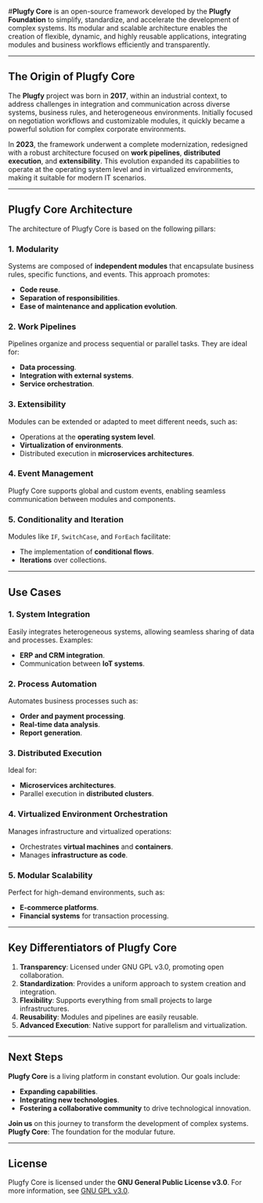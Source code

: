 #**Plugfy Core** 
is an open-source framework developed by the **Plugfy Foundation** to simplify, standardize, and accelerate the development of complex systems. 
Its modular and scalable architecture enables the creation of flexible, dynamic, and highly reusable applications, integrating modules and business workflows efficiently and transparently.

---

## **The Origin of Plugfy Core**
The **Plugfy** project was born in **2017**, within an industrial context, to address challenges in integration and communication across diverse systems, business rules, and heterogeneous environments. Initially focused on negotiation workflows and customizable modules, it quickly became a powerful solution for complex corporate environments.

In **2023**, the framework underwent a complete modernization, redesigned with a robust architecture focused on **work pipelines**, **distributed execution**, and **extensibility**. This evolution expanded its capabilities to operate at the operating system level and in virtualized environments, making it suitable for modern IT scenarios.

---

## **Plugfy Core Architecture**

The architecture of Plugfy Core is based on the following pillars:

### **1. Modularity**
Systems are composed of **independent modules** that encapsulate business rules, specific functions, and events. This approach promotes:
- **Code reuse**.
- **Separation of responsibilities**.
- **Ease of maintenance and application evolution**.

### **2. Work Pipelines**
Pipelines organize and process sequential or parallel tasks. They are ideal for:
- **Data processing**.
- **Integration with external systems**.
- **Service orchestration**.

### **3. Extensibility**
Modules can be extended or adapted to meet different needs, such as:
- Operations at the **operating system level**.
- **Virtualization of environments**.
- Distributed execution in **microservices architectures**.

### **4. Event Management**
Plugfy Core supports global and custom events, enabling seamless communication between modules and components.

### **5. Conditionality and Iteration**
Modules like `IF`, `SwitchCase`, and `ForEach` facilitate:
- The implementation of **conditional flows**.
- **Iterations** over collections.

---

## **Use Cases**

### **1. System Integration**
Easily integrates heterogeneous systems, allowing seamless sharing of data and processes. Examples:
- **ERP and CRM integration**.
- Communication between **IoT systems**.

### **2. Process Automation**
Automates business processes such as:
- **Order and payment processing**.
- **Real-time data analysis**.
- **Report generation**.

### **3. Distributed Execution**
Ideal for:
- **Microservices architectures**.
- Parallel execution in **distributed clusters**.

### **4. Virtualized Environment Orchestration**
Manages infrastructure and virtualized operations:
- Orchestrates **virtual machines** and **containers**.
- Manages **infrastructure as code**.

### **5. Modular Scalability**
Perfect for high-demand environments, such as:
- **E-commerce platforms**.
- **Financial systems** for transaction processing.

---

## **Key Differentiators of Plugfy Core**

1. **Transparency**: Licensed under GNU GPL v3.0, promoting open collaboration.
2. **Standardization**: Provides a uniform approach to system creation and integration.
3. **Flexibility**: Supports everything from small projects to large infrastructures.
4. **Reusability**: Modules and pipelines are easily reusable.
5. **Advanced Execution**: Native support for parallelism and virtualization.

---

## **Next Steps**
**Plugfy Core** is a living platform in constant evolution. Our goals include:
- **Expanding capabilities**.
- **Integrating new technologies**.
- **Fostering a collaborative community** to drive technological innovation.

**Join us** on this journey to transform the development of complex systems.  
**Plugfy Core**: The foundation for the modular future.

---

## **License**
Plugfy Core is licensed under the **GNU General Public License v3.0**. For more information, see [GNU GPL v3.0](https://www.gnu.org/licenses/gpl-3.0.en.html).
